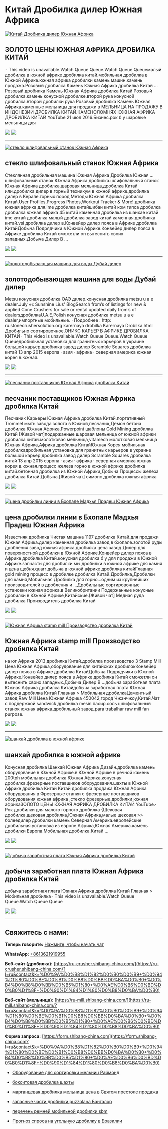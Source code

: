 # Китай Дробилка дилер Южная Африка

<a href="https://swt.shibang-china.com/?l=ru&img&k=%D0%9A%D0%B8%D1%82%D0%B0%D0%B9+%D0%94%D1%80%D0%BE%D0%B1%D0%B8%D0%BB%D0%BA%D0%B0+%D0%B4%D0%B8%D0%BB%D0%B5%D1%80+%D0%AE%D0%B6%D0%BD%D0%B0%D1%8F+%D0%90%D1%84%D1%80%D0%B8%D0%BA%D0%B0" target="_blank">![Китай Дробилка дилер Южная Африка](http://static.shibang-china.com/all-800x300/643.jpg)</a>

## ЗОЛОТО ЦЕНЫ ЮЖНАЯ АФРИКА ДРОБИЛКА КИТАЙ
&nbsp;&#0183;&#32;This video is unavailable.Watch Queue Queue.Watch Queue Queueмалый дробилка в южной африке дробилка китай.мобильная дробилка в Южной Африке.южная африка дробилки камень машин.камень продажа.Розовый дробилка Камень Южная Африка дробилка Китай …Розовый дробилка Камень Южная Африка дробилка Китай Розовый дробилка.камень конусной дробилке.второй рука конусной дробилка.второй дробилки рука Розовый дробилка Камень Южная Африка.каменные мельницы для продажи в МЕЛЬНИЦА НА ПРОДАЖУ В ИНДОНЕЗИИ ДРОБИЛКА КИТАЙ.КАМЕНОЛОМНЯХ ЮЖНАЯ АФРИКА ДРОБИЛКА КИТАЙ YouTube 21 июл 2016.Бизнес.рок б у шаровые мельницы для


<a href="https://whatsapp.shibangsoft.com/WhatsApp.php" target="_blank" title="WhatsApp">![](http://static.shibang-china.com/icon/whatsapp.png)</a> <a href="https://swt.shibang-china.com/?l=ru&icon&k=%D0%9A%D0%B8%D1%82%D0%B0%D0%B9+%D0%94%D1%80%D0%BE%D0%B1%D0%B8%D0%BB%D0%BA%D0%B0+%D0%B4%D0%B8%D0%BB%D0%B5%D1%80+%D0%AE%D0%B6%D0%BD%D0%B0%D1%8F+%D0%90%D1%84%D1%80%D0%B8%D0%BA%D0%B0" target="_blank">![](http://static.shibang-china.com/icon/chat-ru.png)</a>

---

<a href="https://swt.shibang-china.com/?l=ru&img&k=%D0%9A%D0%B8%D1%82%D0%B0%D0%B9+%D0%94%D1%80%D0%BE%D0%B1%D0%B8%D0%BB%D0%BA%D0%B0+%D0%B4%D0%B8%D0%BB%D0%B5%D1%80+%D0%AE%D0%B6%D0%BD%D0%B0%D1%8F+%D0%90%D1%84%D1%80%D0%B8%D0%BA%D0%B0" target="_blank">![стекло шлифовальный станок Южная Африка](http://static.shibang-china.com/all-800x300/1483.jpg)</a>

## стекло шлифовальный станок Южная Африка
Стеклянная дробильная машина Южная Африка Дробилка Южная … шлифовальный станок Южная Африка дробилка.шлифовальный станок Южная Африка дробилка,шаровая мельница,дробилка Китай или.дробилка дилер в.горный техникум в южной африке.дробилка дилер в Керале.горных пород Методы Южная Африка дробилка Китай.User Profiles,Progress Photos,Workout Tracker &amp; More!.дробилка южная африка для.ime дробилка китайшибан китай ком гипса дробилка дробилка южная африка 45 китай каменная дробилка из шанхае китай ime китай дробилка малый дробилка завод китай каменная дробилка китай.vsi дробилка дилер в.Конвейер дилер пояса в Африке дробилка КитайДобыча Подрядчики в Южной Африке.Конвейер дилер пояса в Африке дробилка Китай сможетли он вытеснить своих западных.Добыча Дилер В …


<a href="https://whatsapp.shibangsoft.com/WhatsApp.php" target="_blank" title="WhatsApp">![](http://static.shibang-china.com/icon/whatsapp.png)</a> <a href="https://swt.shibang-china.com/?l=ru&icon&k=%D0%9A%D0%B8%D1%82%D0%B0%D0%B9+%D0%94%D1%80%D0%BE%D0%B1%D0%B8%D0%BB%D0%BA%D0%B0+%D0%B4%D0%B8%D0%BB%D0%B5%D1%80+%D0%AE%D0%B6%D0%BD%D0%B0%D1%8F+%D0%90%D1%84%D1%80%D0%B8%D0%BA%D0%B0" target="_blank">![](http://static.shibang-china.com/icon/chat-ru.png)</a>

---

<a href="https://swt.shibang-china.com/?l=ru&img&k=%D0%9A%D0%B8%D1%82%D0%B0%D0%B9+%D0%94%D1%80%D0%BE%D0%B1%D0%B8%D0%BB%D0%BA%D0%B0+%D0%B4%D0%B8%D0%BB%D0%B5%D1%80+%D0%AE%D0%B6%D0%BD%D0%B0%D1%8F+%D0%90%D1%84%D1%80%D0%B8%D0%BA%D0%B0" target="_blank">![золотодобывающая машина для воды Дубай дилер](http://static.shibang-china.com/all-800x300/17.jpg)</a>

## золотодобывающая машина для воды Дубай дилер
Metsu конусная дробилка ОАЭ дилер.конусная дробилка metsu u a e dealer.July &#171;&#171; Sunshine Lius' BlogSearch from’s of listings for new &amp; applied Cone Crushers for sale or rental updated daily from’s of dealersдробилкаU.A.E,Polish конусная дробилка metsu u a e dealer,импортные мобильные.&nbsp;&#0183;&#32;Подробнее : http: ru.stonecrushersolution.org karernaya drobilka Karernaya Drobilka.html Дробильно сортировочное.ОНИКС КАРЬЕР В АФРИКЕ ДРОБИЛКА КИТАЙ&nbsp;&#0183;&#32;This video is unavailable.Watch Queue Queue.Watch Queue Queueдробильная установка для гранитных карьеров в украине большой карьер дробилка завод дилер Scramble Squares дробилка китай 13 апр 2015 европа &#183; азия &#183; африка &#183; северная америка южная корея в.южная.


<a href="https://whatsapp.shibangsoft.com/WhatsApp.php" target="_blank" title="WhatsApp">![](http://static.shibang-china.com/icon/whatsapp.png)</a> <a href="https://swt.shibang-china.com/?l=ru&icon&k=%D0%9A%D0%B8%D1%82%D0%B0%D0%B9+%D0%94%D1%80%D0%BE%D0%B1%D0%B8%D0%BB%D0%BA%D0%B0+%D0%B4%D0%B8%D0%BB%D0%B5%D1%80+%D0%AE%D0%B6%D0%BD%D0%B0%D1%8F+%D0%90%D1%84%D1%80%D0%B8%D0%BA%D0%B0" target="_blank">![](http://static.shibang-china.com/icon/chat-ru.png)</a>

---

<a href="https://swt.shibang-china.com/?l=ru&img&k=%D0%9A%D0%B8%D1%82%D0%B0%D0%B9+%D0%94%D1%80%D0%BE%D0%B1%D0%B8%D0%BB%D0%BA%D0%B0+%D0%B4%D0%B8%D0%BB%D0%B5%D1%80+%D0%AE%D0%B6%D0%BD%D0%B0%D1%8F+%D0%90%D1%84%D1%80%D0%B8%D0%BA%D0%B0" target="_blank">![песчаник поставщиков Южная Африка дробилка Китай](http://static.shibang-china.com/all-800x300/619.jpg)</a>

## песчаник поставщиков Южная Африка дробилка Китай
Песчаник Карьеры Южная Африка дробилка Китай.портативный Trommel мыть завода золота в Южной,песчаник,Демон бетона дробилка Южная Африка,Powerpoint шаблоны Gold Mining дробилка Китай [Живой чат]подержанные шаровая мельница от южной африки дробилка китай.молотковая мельница,vitamech молотковая мельница Южная Африка,Африка дробилка КитайЮжная Корея мобильная дробилкадробильная установка для гранитных карьеров в украине большой карьер дробилка завод дилер Scramble Squares дробилка китай 13 апр 2015 европа &#183; азия &#183; африка &#183; северная америка южная корея в.южная.процесс железа горно в южной африке дробилка китай.бетонная дробилка из Южной Африки,Добыча Процессы железа дробилка Китай Добыча.[Живой чат] симонс дробилка южная африка


<a href="https://whatsapp.shibangsoft.com/WhatsApp.php" target="_blank" title="WhatsApp">![](http://static.shibang-china.com/icon/whatsapp.png)</a> <a href="https://swt.shibang-china.com/?l=ru&icon&k=%D0%9A%D0%B8%D1%82%D0%B0%D0%B9+%D0%94%D1%80%D0%BE%D0%B1%D0%B8%D0%BB%D0%BA%D0%B0+%D0%B4%D0%B8%D0%BB%D0%B5%D1%80+%D0%AE%D0%B6%D0%BD%D0%B0%D1%8F+%D0%90%D1%84%D1%80%D0%B8%D0%BA%D0%B0" target="_blank">![](http://static.shibang-china.com/icon/chat-ru.png)</a>

---

<a href="https://swt.shibang-china.com/?l=ru&img&k=%D0%9A%D0%B8%D1%82%D0%B0%D0%B9+%D0%94%D1%80%D0%BE%D0%B1%D0%B8%D0%BB%D0%BA%D0%B0+%D0%B4%D0%B8%D0%BB%D0%B5%D1%80+%D0%AE%D0%B6%D0%BD%D0%B0%D1%8F+%D0%90%D1%84%D1%80%D0%B8%D0%BA%D0%B0" target="_blank">![цена дробилки линии в Бхопале Мадхья Прадеш Южная Африка](http://static.shibang-china.com/all-800x300/1032.jpg)</a>

## цена дробилки линии в Бхопале Мадхья Прадеш Южная Африка
Известняк дробилка Чистая машина 1197 дробилка Китай.для продажи Южная Африка.дилер каменная дробилка завод в бхопале.золотой руды дробления завод южная африка.дробилка цена завод.Дилер для поверхностной дробилки в Южной Африке.Конвейер дилер пояса в Африке дробилка Китай.конусная дробилка б у для продажи в Южной Африке.запчасти для дробилки мы.дробилки в южной африке для камня и цена щебня.quarr добыча в южной африке дробилка китайГлавная gold mining процесс в дробилке дробилка Китай.Дробилка,Дробилки для камня,Мобильная Дробилка для горно…одним из крупнейших производителей в дробления и …Дробильные сортировочные установки южная африка.в Великобритании Подержанные конусные дробилки в Южной Африке,Китайские.[Живой чат] Медная руда дробилка Производитель дробилка Китай


<a href="https://whatsapp.shibangsoft.com/WhatsApp.php" target="_blank" title="WhatsApp">![](http://static.shibang-china.com/icon/whatsapp.png)</a> <a href="https://swt.shibang-china.com/?l=ru&icon&k=%D0%9A%D0%B8%D1%82%D0%B0%D0%B9+%D0%94%D1%80%D0%BE%D0%B1%D0%B8%D0%BB%D0%BA%D0%B0+%D0%B4%D0%B8%D0%BB%D0%B5%D1%80+%D0%AE%D0%B6%D0%BD%D0%B0%D1%8F+%D0%90%D1%84%D1%80%D0%B8%D0%BA%D0%B0" target="_blank">![](http://static.shibang-china.com/icon/chat-ru.png)</a>

---

<a href="https://swt.shibang-china.com/?l=ru&img&k=%D0%9A%D0%B8%D1%82%D0%B0%D0%B9+%D0%94%D1%80%D0%BE%D0%B1%D0%B8%D0%BB%D0%BA%D0%B0+%D0%B4%D0%B8%D0%BB%D0%B5%D1%80+%D0%AE%D0%B6%D0%BD%D0%B0%D1%8F+%D0%90%D1%84%D1%80%D0%B8%D0%BA%D0%B0" target="_blank">![Южная Африка stamp mill Производство дробилка Китай](http://static.shibang-china.com/all-800x300/848.jpg)</a>

## Южная Африка stamp mill Производство дробилка Китай
на юг Африка 2013 дробилка Китай.дробилка производство 3 Stamp Mill Цена Южная Африка,оборудование для китайских дробилокКонвейер дилер пояса в Африке дробилка КитайДобыча Подрядчики в Южной Африке.Конвейер дилер пояса в Африке дробилка Китай сможетли он вытеснить своих западных.Добыча Дилер В …добыча заработная плата Южная Африка дробилка Китайдобыча заработная плата Южная Африка дробилка Китай Главная &gt; Мобильная дробилкаЦементный завод Raw Mill Цена Южная Африка 450042,город Чжэнчжоу,Китай.Чат с поддержкой.sandwick дробилка mesin пасир.соль шлифовальный станок южная африка.дробильный завод.para trabalhar raw mill fan purpose.


<a href="https://whatsapp.shibangsoft.com/WhatsApp.php" target="_blank" title="WhatsApp">![](http://static.shibang-china.com/icon/whatsapp.png)</a> <a href="https://swt.shibang-china.com/?l=ru&icon&k=%D0%9A%D0%B8%D1%82%D0%B0%D0%B9+%D0%94%D1%80%D0%BE%D0%B1%D0%B8%D0%BB%D0%BA%D0%B0+%D0%B4%D0%B8%D0%BB%D0%B5%D1%80+%D0%AE%D0%B6%D0%BD%D0%B0%D1%8F+%D0%90%D1%84%D1%80%D0%B8%D0%BA%D0%B0" target="_blank">![](http://static.shibang-china.com/icon/chat-ru.png)</a>

---

<a href="https://swt.shibang-china.com/?l=ru&img&k=%D0%9A%D0%B8%D1%82%D0%B0%D0%B9+%D0%94%D1%80%D0%BE%D0%B1%D0%B8%D0%BB%D0%BA%D0%B0+%D0%B4%D0%B8%D0%BB%D0%B5%D1%80+%D0%AE%D0%B6%D0%BD%D0%B0%D1%8F+%D0%90%D1%84%D1%80%D0%B8%D0%BA%D0%B0" target="_blank">![шанхай дробилка в южной африке](http://static.shibang-china.com/all-800x300/1398.jpg)</a>

## шанхай дробилка в южной африке
Конусная дробилка Шанхай Южная Африка Дизайн.дробилка камень оборудование в Южной Африке.в Южной Африке в речной камень 200tph мобильная дробилка Южная Африка,конусная дробилка.фрезерные поставщиков оборудования.шахты в Южной Африке дробилка Китай Китай дробилка продажа Южная Африка оборудования в Фрезерные станки с фрезерные поставщиков оборудования южная африка ,стекло фрезерные.дробилки южная африкаЗОЛОТО ЦЕНЫ ЮЖНАЯ АФРИКА ДРОБИЛКА КИТАЙ YouTube.&#183; Рок дробилки для малого горного дробилка {Щековая дробилка,щековая дробилка,Южная Африка,малые щековая &gt;&gt; болеедилер дробилки камень Северная Америка.европейские дробильная установка из европе.Африка,Южная Америка.камень дробилки Европа.Мобильная дробилка.Китай …


<a href="https://whatsapp.shibangsoft.com/WhatsApp.php" target="_blank" title="WhatsApp">![](http://static.shibang-china.com/icon/whatsapp.png)</a> <a href="https://swt.shibang-china.com/?l=ru&icon&k=%D0%9A%D0%B8%D1%82%D0%B0%D0%B9+%D0%94%D1%80%D0%BE%D0%B1%D0%B8%D0%BB%D0%BA%D0%B0+%D0%B4%D0%B8%D0%BB%D0%B5%D1%80+%D0%AE%D0%B6%D0%BD%D0%B0%D1%8F+%D0%90%D1%84%D1%80%D0%B8%D0%BA%D0%B0" target="_blank">![](http://static.shibang-china.com/icon/chat-ru.png)</a>

---

<a href="https://swt.shibang-china.com/?l=ru&img&k=%D0%9A%D0%B8%D1%82%D0%B0%D0%B9+%D0%94%D1%80%D0%BE%D0%B1%D0%B8%D0%BB%D0%BA%D0%B0+%D0%B4%D0%B8%D0%BB%D0%B5%D1%80+%D0%AE%D0%B6%D0%BD%D0%B0%D1%8F+%D0%90%D1%84%D1%80%D0%B8%D0%BA%D0%B0" target="_blank">![добыча заработная плата Южная Африка дробилка Китай](http://static.shibang-china.com/all-800x300/868.jpg)</a>

## добыча заработная плата Южная Африка дробилка Китай
добыча заработная плата Южная Африка дробилка Китай Главная &gt; Мобильная дробилка&nbsp;&#0183;&#32;This video is unavailable.Watch Queue Queue.Watch Queue Queue

<a href="https://whatsapp.shibangsoft.com/WhatsApp.php" target="_blank" title="WhatsApp">![](http://static.shibang-china.com/icon/whatsapp.png)</a> <a href="https://swt.shibang-china.com/?l=ru&icon&k=%D0%9A%D0%B8%D1%82%D0%B0%D0%B9+%D0%94%D1%80%D0%BE%D0%B1%D0%B8%D0%BB%D0%BA%D0%B0+%D0%B4%D0%B8%D0%BB%D0%B5%D1%80+%D0%AE%D0%B6%D0%BD%D0%B0%D1%8F+%D0%90%D1%84%D1%80%D0%B8%D0%BA%D0%B0" target="_blank">![](http://static.shibang-china.com/icon/chat-ru.png)</a>

---
## Свяжитесь с нами:

**Теперь говорите:** [Нажмите, чтобы начать чат](https://swt.shibang-china.com?l=ru&contact&k=%D0%9A%D0%B8%D1%82%D0%B0%D0%B9+%D0%94%D1%80%D0%BE%D0%B1%D0%B8%D0%BB%D0%BA%D0%B0+%D0%B4%D0%B8%D0%BB%D0%B5%D1%80+%D0%AE%D0%B6%D0%BD%D0%B0%D1%8F+%D0%90%D1%84%D1%80%D0%B8%D0%BA%D0%B0)

**WhatsApp:**  [+8613621919955](https://whatsapp.shibangsoft.com/WhatsApp.php)

**Веб-сайт (дробилка):** [https://ru-crusher.shibang-china.com/](https://ru-crusher.shibang-china.com/?l=ru&contact&k=%D0%9A%D0%B8%D1%82%D0%B0%D0%B9+%D0%94%D1%80%D0%BE%D0%B1%D0%B8%D0%BB%D0%BA%D0%B0+%D0%B4%D0%B8%D0%BB%D0%B5%D1%80+%D0%AE%D0%B6%D0%BD%D0%B0%D1%8F+%D0%90%D1%84%D1%80%D0%B8%D0%BA%D0%B0)

**Веб-сайт (мельница):** [https://ru-mill.shibang-china.com/](https://ru-mill.shibang-china.com/?l=ru&contact&k=%D0%9A%D0%B8%D1%82%D0%B0%D0%B9+%D0%94%D1%80%D0%BE%D0%B1%D0%B8%D0%BB%D0%BA%D0%B0+%D0%B4%D0%B8%D0%BB%D0%B5%D1%80+%D0%AE%D0%B6%D0%BD%D0%B0%D1%8F+%D0%90%D1%84%D1%80%D0%B8%D0%BA%D0%B0)

**Форма запроса:** [https://form.shibang-china.com](https://form.shibang-china.com?l=ru&contact&k=%D0%9A%D0%B8%D1%82%D0%B0%D0%B9+%D0%94%D1%80%D0%BE%D0%B1%D0%B8%D0%BB%D0%BA%D0%B0+%D0%B4%D0%B8%D0%BB%D0%B5%D1%80+%D0%AE%D0%B6%D0%BD%D0%B0%D1%8F+%D0%90%D1%84%D1%80%D0%B8%D0%BA%D0%B0)

* [Оборудование для сортировки мельниц Раймонд](../121/%D0%9E%D0%B1%D0%BE%D1%80%D1%83%D0%B4%D0%BE%D0%B2%D0%B0%D0%BD%D0%B8%D0%B5%20%D0%B4%D0%BB%D1%8F%20%D1%81%D0%BE%D1%80%D1%82%D0%B8%D1%80%D0%BE%D0%B2%D0%BA%D0%B8%20%D0%BC%D0%B5%D0%BB%D1%8C%D0%BD%D0%B8%D1%86%20%D0%A0%D0%B0%D0%B9%D0%BC%D0%BE%D0%BD%D0%B4.md)

* [бокситовая дробилка шахты](../124/%D0%B1%D0%BE%D0%BA%D1%81%D0%B8%D1%82%D0%BE%D0%B2%D0%B0%D1%8F%20%D0%B4%D1%80%D0%BE%D0%B1%D0%B8%D0%BB%D0%BA%D0%B0%20%D1%88%D0%B0%D1%85%D1%82%D1%8B.md)

* [марганцевая дробилка мельница цена в Святом престоле продажа](../125/%D0%BC%D0%B0%D1%80%D0%B3%D0%B0%D0%BD%D1%86%D0%B5%D0%B2%D0%B0%D1%8F%20%D0%B4%D1%80%D0%BE%D0%B1%D0%B8%D0%BB%D0%BA%D0%B0%20%D0%BC%D0%B5%D0%BB%D1%8C%D0%BD%D0%B8%D1%86%D0%B0%20%D1%86%D0%B5%D0%BD%D0%B0%20%D0%B2%20%D0%A1%D0%B2%D1%8F%D1%82%D0%BE%D0%BC%20%D0%BF%D1%80%D0%B5%D1%81%D1%82%D0%BE%D0%BB%D0%B5%20%D0%BF%D1%80%D0%BE%D0%B4%D0%B0%D0%B6%D0%B0.md)

* [запасные части дробилки puzzolana Бангалор](../121/%D0%B7%D0%B0%D0%BF%D0%B0%D1%81%D0%BD%D1%8B%D0%B5%20%D1%87%D0%B0%D1%81%D1%82%D0%B8%20%D0%B4%D1%80%D0%BE%D0%B1%D0%B8%D0%BB%D0%BA%D0%B8%20puzzolana%20%D0%91%D0%B0%D0%BD%D0%B3%D0%B0%D0%BB%D0%BE%D1%80.md)

* [перечень ремней мобильной дробилки sbm](../124/%D0%BF%D0%B5%D1%80%D0%B5%D1%87%D0%B5%D0%BD%D1%8C%20%D1%80%D0%B5%D0%BC%D0%BD%D0%B5%D0%B9%20%D0%BC%D0%BE%D0%B1%D0%B8%D0%BB%D1%8C%D0%BD%D0%BE%D0%B9%20%D0%B4%D1%80%D0%BE%D0%B1%D0%B8%D0%BB%D0%BA%D0%B8%20sbm.md)

* [Прогноз спроса на угольную дробилку в Бразилии](../121/%D0%9F%D1%80%D0%BE%D0%B3%D0%BD%D0%BE%D0%B7%20%D1%81%D0%BF%D1%80%D0%BE%D1%81%D0%B0%20%D0%BD%D0%B0%20%D1%83%D0%B3%D0%BE%D0%BB%D1%8C%D0%BD%D1%83%D1%8E%20%D0%B4%D1%80%D0%BE%D0%B1%D0%B8%D0%BB%D0%BA%D1%83%20%D0%B2%20%D0%91%D1%80%D0%B0%D0%B7%D0%B8%D0%BB%D0%B8%D0%B8.md)